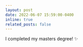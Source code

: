 ```yaml
---
layout: post
date: 2022-06-07 15:59:00-0400
inline: true
related_posts: false
---
```


I completed my masters degree! :sparkles:
